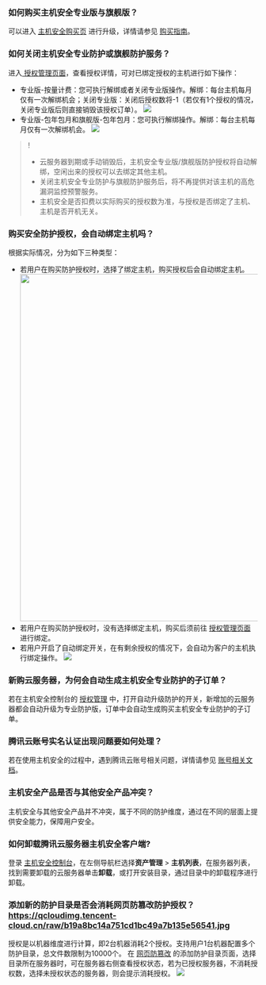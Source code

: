 [](id:RHGMYZJAQZYB)
### 如何购买主机安全专业版与旗舰版？
可以进入 [主机安全购买页](https://buy.cloud.tencent.com/yunjing) 进行升级，详情请参见 [购买指南](https://cloud.tencent.com/document/product/296/12230)。


### 如何关闭主机安全专业防护或旗舰防护服务？
进入[ 授权管理页面](https://console.cloud.tencent.com/cwp/setting/authorize)，查看授权详情，可对已绑定授权的主机进行如下操作：
- 专业版-按量计费：您可执行解绑或者关闭专业版操作。解绑：每台主机每月仅有一次解绑机会；关闭专业版：关闭后授权数将-1（若仅有1个授权的情况，关闭专业版后则直接销毁该授权订单）。
![](https://qcloudimg.tencent-cloud.cn/raw/76a4445d69b6749528df5a35a1538f15.png) 
- 专业版-包年包月和旗舰版-包年包月：您可执行解绑操作。解绑：每台主机每月仅有一次解绑机会。
![](https://qcloudimg.tencent-cloud.cn/raw/0b76e138daab7d80f5c0eeac797ecb7f.png)

>!
>- 云服务器到期或手动销毁后，主机安全专业版/旗舰版防护授权将自动解绑，空闲出来的授权可以去绑定其他主机。
>- 关闭主机安全专业防护与旗舰防护服务后，将不再提供对该主机的高危漏洞监控预警服务。
>- 主机安全是否扣费以实际购买的授权数为准，与授权是否绑定了主机、主机是否开机无关。


### 购买安全防护授权，会自动绑定主机吗？
根据实际情况，分为如下三种类型：
- 若用户在购买防护授权时，选择了绑定主机，购买授权后会自动绑定主机。<br><img src="https://qcloudimg.tencent-cloud.cn/raw/2a698726085ad44756037f88ce2f74a5.jpg" width=700px>
- 若用户在购买防护授权时，没有选择绑定主机，购买后须前往 [授权管理页面](https://console.cloud.tencent.com/cwp/setting/authorize) 进行绑定。
- 若用户开启了自动绑定开关，在有剩余授权的情况下，会自动为客户的主机执行绑定操作。
![](https://qcloudimg.tencent-cloud.cn/raw/b19a8bc14a751cd1bc49a7b135e56541.jpg)

### 新购云服务器，为何会自动生成主机安全专业防护的子订单？
若在主机安全控制台的 [授权管理](https://console.cloud.tencent.com/cwp/setting/authorize) 中，打开自动升级防护的开关，新增加的云服务器都会自动升级为专业防护版，订单中会自动生成购买主机安全专业防护的子订单。

### 腾讯云账号实名认证出现问题要如何处理？
若在使用主机安全的过程中，遇到腾讯云账号相关问题，详情请参见 [账号相关文档](https://cloud.tencent.com/document/product/378)。

[](id:ZJAQCPSFYQTAQCPCT)
### 主机安全产品是否与其他安全产品冲突？
主机安全与其他安全产品并不冲突，属于不同的防护维度，通过在不同的层面上提供安全能力，保障用户安全。


### 如何卸载腾讯云服务器主机安全客户端?
登录 [主机安全控制台](https://console.cloud.tencent.com/yunjing)，在左侧导航栏选择**资产管理** > **主机列表**，在服务器列表，找到需要卸载的云服务器单击**卸载**，或打开安装目录，通过目录中的卸载程序进行卸载。

### 添加新的防护目录是否会消耗网页防篡改防护授权？https://qcloudimg.tencent-cloud.cn/raw/b19a8bc14a751cd1bc49a7b135e56541.jpg
授权是以机器维度进行计算，即2台机器消耗2个授权。支持用户1台机器配置多个防护目录，总文件数限制为10000个。
在 [网页防篡改](https://console.cloud.tencent.com/cwp/defend/webpage) 的添加防护目录页面，选择目录所在服务器时，可在服务器右侧查看授权状态，若为已授权服务器，不消耗授权数，选择未授权状态的服务器，则会提示消耗授权。
![](https://main.qcloudimg.com/raw/643b406c1ba1e64ddec0ec073c144871.png)
